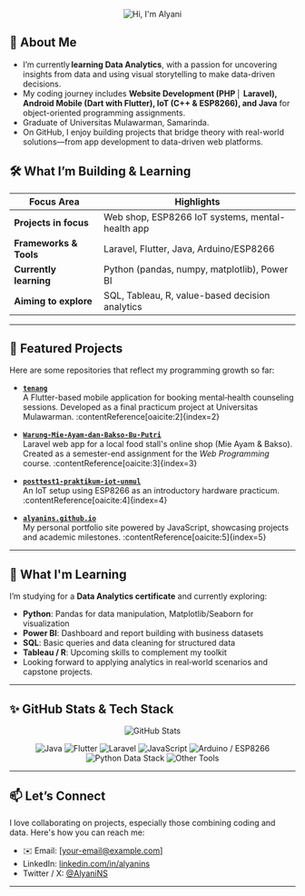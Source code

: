 <!--
🌱 Hi there, I’m Alyani
-->
<p align="center">
  <img src="https://img.shields.io/badge/‑–––✨%20Hi%2C%20I%27m%20Alyani–✨‑––‑‑—­‑?style=flat‑square" alt="Hi, I'm Alyani" />
</p>

## 👋 About Me

- I’m currently **learning Data Analytics**, with a passion for uncovering insights from data and using visual storytelling to make data-driven decisions.  
- My coding journey includes **Website Development (PHP │ Laravel), Android Mobile (Dart with Flutter), IoT (C++ & ESP8266), and Java** for object-oriented programming assignments.  
- Graduate of Universitas Mulawarman, Samarinda.  
- On GitHub, I enjoy building projects that bridge theory with real-world solutions—from app development to data-driven web platforms.

## 🛠 What I’m Building & Learning

| Focus Area               | Highlights                                      |
|--------------------------|--------------------------------------------------|
| **Projects in focus**    | Web shop, ESP8266 IoT systems, mental-health app |
| **Frameworks & Tools**   | Laravel, Flutter, Java, Arduino/ESP8266         |
| **Currently learning**   | Python (pandas, numpy, matplotlib), Power BI    |
| **Aiming to explore**    | SQL, Tableau, R, value-based decision analytics |

---

## 🚀 Featured Projects

Here are some repositories that reflect my programming growth so far:
- **[`tenang`](https://github.com/AlyaniNS/tenang)**  
  A Flutter-based mobile application for booking mental‑health counseling sessions. Developed as a final practicum project at Universitas Mulawarman. :contentReference[oaicite:2]{index=2}

- **[`Warung‑Mie‑Ayam‑dan‑Bakso‑Bu‑Putri`](https://github.com/AlyaniNS/Warung-Mie-Ayam-dan-Bakso-Bu-Putri)**  
  Laravel web app for a local food stall's online shop (Mie Ayam & Bakso). Created as a semester-end assignment for the *Web Programming* course. :contentReference[oaicite:3]{index=3}

- **[`posttest1-praktikum-iot-unmul`](https://github.com/AlyaniNS/posttest1-praktikum-iot-unmul)**  
  An IoT setup using ESP8266 as an introductory hardware practicum. :contentReference[oaicite:4]{index=4}

- **[`alyanins.github.io`](https://github.com/AlyaniNS/alyanins.github.io)**  
  My personal portfolio site powered by JavaScript, showcasing projects and academic milestones. :contentReference[oaicite:5]{index=5}

---

## 📘 What I'm Learning

I’m studying for a **Data Analytics certificate** and currently exploring:

- **Python**: Pandas for data manipulation, Matplotlib/Seaborn for visualization  
- **Power BI**: Dashboard and report building with business datasets  
- **SQL**: Basic queries and data cleaning for structured data  
- **Tableau / R**: Upcoming skills to complement my toolkit  
- Looking forward to applying analytics in real‑world scenarios and capstone projects.

---

## ✨ GitHub Stats & Tech Stack

<div align="center">
  <img src="https://github-readme-stats.vercel.app/api?username=AlyaniNS&theme=solarized-light&include_all_commits=true&show_icons=true" alt="GitHub Stats" />
</div>

<p align="center">
  <img src="https://img.shields.io/badge/Java-ED8B00?style=flat‑square&logo=java&logoColor=white" alt="Java" />
  <img src="https://img.shields.io/badge/Dart‑/Flutter-0175C2?style=flat‑square&logo=flutter&logoColor=white" alt="Flutter" />
  <img src="https://img.shields.io/badge/PHP‑/Laravel-717CB4?style=flat‑square&logo=laravel&logoColor=white" alt="Laravel" />
  <img src="https://img.shields.io/badge/JavaScript‑/Node‑/HTML5-323330?style=flat‑square&logo=javascript&logoColor=F7DF1E" alt="JavaScript" />
  <img src="https://img.shields.io/badge/ESP8266‑/C++-A833EA?style=flat‑square&logo=c%2B%2B&logoColor=white" alt="Arduino / ESP8266" />
  <img src="https://img.shields.io/badge/Pandas‑/Numpy‑/Matplotlib‑Power BI-1F77B4?style=flat‑square" alt="Python Data Stack" />
  <img src="https://img.shields.io/badge/SQL‑/Tableau‑/Git‑Linux-FFFFFF?style=flat‑square&logo=git&logoColor=F05032" alt="Other Tools" />
</p>

---

## 📫 Let’s Connect

I love collaborating on projects, especially those combining coding and data. Here's how you can reach me:

- ✉️ Email: [your-email@example.com]  
- LinkedIn: [linkedin.com/in/alyanins](https://www.linkedin.com/in/alyanins)  
- Twitter / X: [@AlyaniNS](https://twitter.com/AlyaniNS)

---

